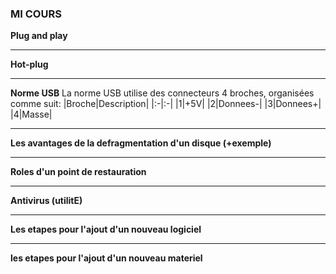 ### MI COURS

**Plug and play**

---

**Hot-plug**

---

**Norme USB**
La norme USB utilise des connecteurs 4 broches, organisées comme suit:
|Broche|Description|
|:-|:-|
|1|+5V|
|2|Donnees-|
|3|Donnees+|
|4|Masse|

---

**Les avantages de la defragmentation d'un disque (+exemple)**

---

**Roles d'un point de restauration**

---

**Antivirus (utilitE)**

---

**Les etapes pour l'ajout d'un nouveau logiciel**

---

**les etapes pour l'ajout d'un nouveau materiel**